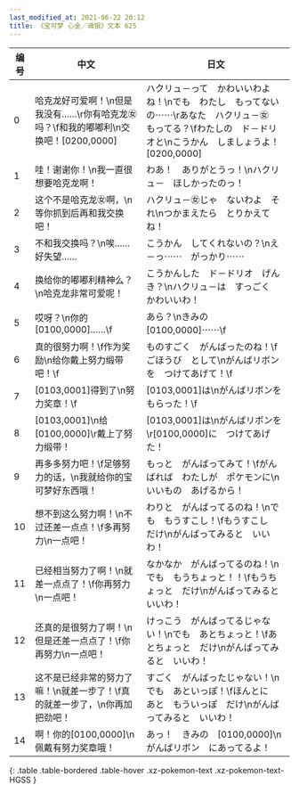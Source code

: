 ```yaml
---
last_modified_at: 2021-06-22 20:12
title: 《宝可梦 心金／魂银》文本 625
---
```

| 编号 | 中文 | 日文 |
| ---- | ---- | ---- |
| 0 | 哈克龙好可爱啊！\n但是我没有……\r你有哈克龙㊛吗？\f和我的嘟嘟利\n交换吧！[0200,0000] | ハクリュ－って　かわいいわよね！\nでも　わたし　もってないの⋯⋯\rあなた　ハクリュ－㊛　もってる？\fわたしの　ド－ドリオと\nこうかん　しましょうよ！[0200,0000] |
| 1 | 哇！谢谢你！\n我一直很想要哈克龙啊！ | わあ！　ありがとうっ！\nハクリュ－　ほしかったのっ！ |
| 2 | 这个不是哈克龙㊛啊，\n等你抓到后再和我交换吧！ | ハクリュ－㊛じゃ　ないわよ　それ\nつかまえたら　とりかえてね！ |
| 3 | 不和我交换吗？\n唉……好失望…… | こうかん　してくれないの？\nえ－っ⋯⋯　がっかり⋯⋯ |
| 4 | 换给你的嘟嘟利精神么？\n哈克龙非常可爱呢！ | こうかんした　ド－ドリオ　げんき？\nハクリュ－は　すっごく　かわいいわ！ |
| 5 | 哎呀？\n你的[0100,0000]……\f | あら？\nきみの　[0100,0000]⋯⋯\f |
| 6 | 真的很努力啊！\f作为奖励\n给你戴上努力缎带吧！\f | ものすごく　がんばったのね！\fごほうび　として\nがんばリボンを　つけてあげて！\f |
| 7 | [0103,0001]得到了\n努力奖章！\f | [0103,0001]は\nがんばリボンを　もらった！\f |
| 8 | [0103,0001]\n给[0100,0000]\r戴上了努力缎带！ | [0103,0001]は\nがんばリボンを\r[0100,0000]に　つけてあげた！ |
| 9 | 再多多努力吧！\f足够努力的话，\n我就给你的宝可梦好东西哦！ | もっと　がんばってみて！\fがんばれば　わたしが　ポケモンに\nいいもの　あげるから！ |
| 10 | 想不到这么努力啊！\n不过还差一点点！\f多再努力\n一点吧！ | わりと　がんばってるのね！\nでも　もうすこし！\fもうすこし　だけ\nがんばってみると　いいわ！ |
| 11 | 已经相当努力了啊！\n就差一点点了！\f你再努力\n一点吧！ | なかなか　がんばってるのね！\nでも　もうちょっと！！\fもうちょっと　だけ\nがんばってみると　いいわ！ |
| 12 | 还真的是很努力了啊！\n但是还差一点点了！\f你再努力\n一点吧！ | けっこう　がんばってるじゃない！\nでも　あとちょっと！\fあとちょっと　だけ\nがんばってみると　いいわ！ |
| 13 | 这不是已经非常的努力了嘛！\n就差一步了！\f真的就差一步了，\n你再加把劲吧！ | すごく　がんばったじゃない！\nでも　あといっぽ！\fほんとに　あと　もういっぽ　だけ\nがんばってみると　いいわ！ |
| 14 | 啊！你的[0100,0000]\n佩戴有努力奖章哦！ | あっ！　きみの　[0100,0000]\nがんばリボン　にあってるよ！ |
{: .table .table-bordered .table-hover .xz-pokemon-text .xz-pokemon-text-HGSS }